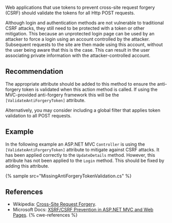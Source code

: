 Web applications that use tokens to prevent cross-site request forgery (CSRF) should validate the tokens for all Http POST requests.

Although login and authentication methods are not vulnerable to traditional CSRF attacks, they still need to be protected with a token or other mitigation. This because an unprotected login page can be used by an attacker to force a login using an account controlled by the attacker. Subsequent requests to the site are then made using this account, without the user being aware that this is the case. This can result in the user associating private information with the attacker-controlled account.


## Recommendation
The appropriate attribute should be added to this method to ensure the anti-forgery token is validated when this action method is called. If using the MVC-provided anti-forgery framework this will be the `[ValidateAntiForgeryToken]` attribute.

Alternatively, you may consider including a global filter that applies token validation to all POST requests.


## Example
In the following example an ASP.NET MVC `Controller` is using the `[ValidateAntiForgeryToken]` attribute to mitigate against CSRF attacks. It has been applied correctly to the `UpdateDetails` method. However, this attribute has not been applied to the `Login` method. This should be fixed by adding this attribute.

{% sample src="MissingAntiForgeryTokenValidation.cs" %}

## References
* Wikipedia: [Cross-Site Request Forgery](https://en.wikipedia.org/wiki/Cross-site_request_forgery).
* Microsoft Docs: [XSRF/CSRF Prevention in ASP.NET MVC and Web Pages](https://docs.microsoft.com/en-us/aspnet/mvc/overview/security/xsrfcsrf-prevention-in-aspnet-mvc-and-web-pages).
{% cwe-references %}
